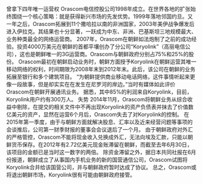 曾拿下四年唯一运营权
Orascom电信控股公司1998年成立。在世界各地的扩张始终围绕一个核心策略：就是获得新兴市场的先发优势。1999年落地邻国约旦。又一年之后，Orascom拓展到11个撒哈拉以南的非洲国家，2003年美伊战争爆发后进入伊拉克。其结果也十分显著，一跃成为中东、非洲、巴基斯坦三地规模最大、业务种类最全的网络运营商。
2007年，Orascom在朝鲜如法炮制了之前的成功经验。投资4000万美元在朝鲜的首都平壤创办了分公司“Koryolink”（高丽电信公司），这也是朝鲜唯一的3G运营商。Orascom与朝鲜政府分别占75%和25%的股份。
Orascom最初在朝鲜启动业务时，朝鲜方面授予Koryolink在朝鲜运营其唯一移动网络的权利，时间期限为2008年末到2012年末。此后，该公司在朝鲜的业务拓展至银行和多个建筑项目。
“为朝鲜提供商业移动电话网络，这件事情听起来更像一段故事，但是却实实在在发生在尼罗河的岸边。”当时有媒体如此评价Orascom在朝鲜开展通讯业务。
据悉，其中85%的利润来自Koryolink，目前，Koryolink用户约有300万人。
失势
2014年11月，Orascom将朝鲜业务从综合收益中剔除，在提交的相关文件中不再出现Koryolink的资产负债表并抹去了价值数亿美元的资产，显然在运营6个月后，Orascom失去了对Koryolink的控制。
在2015年第一季度，由于与朝鲜方面就解决股息、汇率以及近来经营问题等事项的会谈推后，公司第一财季财报的董事会会议退后了一个月。
由于朝鲜政府对外汇的严格管控，Orascom不能将现金收入兑换成外汇，无法向埃及汇款，只能以朝鲜货币保存。在2012年有2.72亿美元现金账滞留在朝鲜，而截至去年6月30日，该项目的金额已是当时这一数字的两倍。
除资金滞留之外，据日本共同社报在6月份报道，朝鲜成立了从事国内手机业务的新的国营通信公司，Orascom试图将Koryolink合并给该国营公司，并与朝鲜政府暂时达成了协议。
总之，Orascom或将退出朝鲜市场，Koryolink很有可能由朝鲜政府接管。